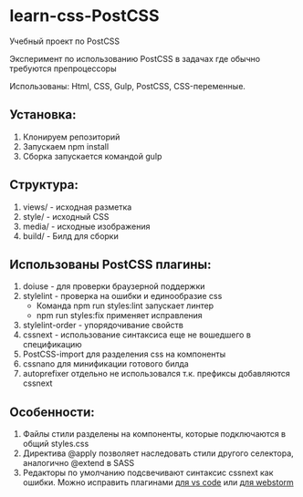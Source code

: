 <h1>learn-css-PostCSS</h1>
<p>Учебный проект по PostCSS</p>
<p>Эксперимент по использованию PostCSS в задачах где обычно требуются препроцессоры</p>
<p>Использованы: Html, CSS, Gulp, PostCSS, CSS-переменные.</p>
<h2>Установка:</h2>
<ol>
    <li>Клонируем репозиторий</li>
    <li>Запускаем npm install</li>
    <li>Сборка запускается командой gulp</li>
</ol>
<h2>Структура:</h2>
<ol>
    <li>views/ - исходная разметка</li>
    <li>style/ - исходный CSS</li>
    <li>media/ - исходные изображения</li>
    <li>build/ - Билд для сборки</li>
</ol>
<h2>Использованы PostCSS плагины:</h2>
<ol>
    <li>doiuse - для проверки браузерной поддержки</li>
    <li>stylelint - проверка на ошибки и единообразие css
        <ul>
            <li>Команда npm run styles:lint запускает линтер</li>
            <li>npm run styles:fix применяет исправления</li>
        </ul>
    </li>
    <li>stylelint-order - упорядочивание свойств</li>
    <li>cssnext - использование синтаксиса еще не вошедшего в спецификацию</li>
    <li>PostCSS-import для разделения css на компоненты</li>
    <li>cssnano для минификации готового билда</li>
    <li>autoprefixer отдельно не использовался т.к. префиксы добавляются cssnext</li>
</ol>

<h2>Особенности:</h2>
<ol>
    <li>Файлы стили разделены на компоненты, которые подключаются в общий styles.css</li>
    <li>Директива @apply позволяет наследовать стили другого селектора, аналогично @extend в SASS</li>
    <li>Редакторы по умолчанию подсвечивают синтаксис cssnext как ошибки. Можно исправить плагинами <a href="https://marketplace.visualstudio.com/items?itemName=ricard.PostCSS">для vs code</a> или <a href="https://plugins.jetbrains.com/plugin/8578-postcss">для webstorm</a></li>
</ol>
